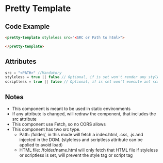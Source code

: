 # Pretty Template
## Code Example
```html
<pretty-template styleless src="<SRC or Path to html>">

</pretty-template>
```
## Attributes
```js
src = "<PATH>" //Mandatory
styleless = true || false // Optional, if is set won't render any styles under that path
scriptless = true || false // Optional, if is set won't execute ant script under that path
```

## Notes
- This component is meant to be used in static environments
- If any attribute is changed, will redraw the component, that includes the src attribute
- This component use Fetch, so no CORS allows
- This component has two src type.
  - Path: /folder/, in this mode will fetch a index.html, .css, .js and injected in the DOM. (styleless and scriptless attribute can be applied to avoid load)
  - HTML file: /folder/name.html will only fetch that HTML file if styleless or scriptless is set, will prevent the style tag or script tag

